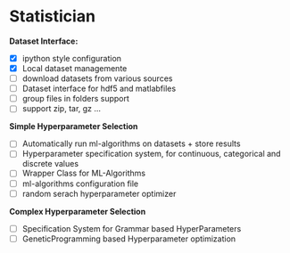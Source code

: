 # Statistician 

**Dataset Interface:**
 - [x] ipython style configuration
 - [x] Local dataset managemente
 - [ ] download datasets from various sources
 - [ ] Dataset interface for hdf5 and matlabfiles
 - [ ] group files in folders support
 - [ ] support zip, tar, gz ...

**Simple Hyperparameter Selection**
 - [ ] Automatically run ml-algorithms on datasets + store results 
 - [ ] Hyperparameter specification system, for continuous, categorical and discrete values
 - [ ] Wrapper Class for ML-Algorithms
 - [ ] ml-algorithms configuration file
 - [ ] random serach hyperparameter optimizer

**Complex Hyperparameter Selection**
 - [ ] Specification System for Grammar based HyperParameters
 - [ ] GeneticProgramming based Hyperparameter optimization

